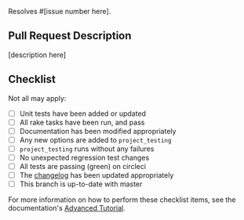 Resolves #[issue number here].

## Pull Request Description

[description here]

## Checklist

Not all may apply:

- [ ] Unit tests have been added or updated
- [ ] All rake tasks have been run, and pass
- [ ] Documentation has been modified appropriately
- [ ] Any new options are added to `project_testing`
- [ ] `project_testing` runs without any failures
- [ ] No unexpected regression test changes
- [ ] All tests are passing (green) on circleci
- [ ] The [changelog](https://github.com/NREL/ResStock/blob/master/CHANGELOG.md) has been updated appropriately
- [ ] This branch is up-to-date with master

For more information on how to perform these checklist items, see the documentation's [Advanced Tutorial](https://resstock.readthedocs.io/en/latest/advanced_tutorial/index.html).
